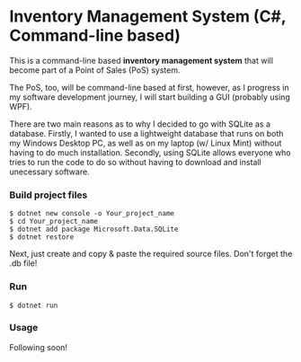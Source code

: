 # Inventory Management System (C#, Command-line based)
This is a command-line based **inventory management system** that will become part of a Point of Sales (PoS) system.

The PoS, too, will be command-line based at first, however, as I progress in my software development journey, I will start building a GUI (probably using WPF).

There are two main reasons as to why I decided to go with SQLite as a database. Firstly, I wanted to use a lightweight database that runs on both my Windows Desktop PC, as well as on my laptop (w/ Linux Mint) without having to do much installation. Secondly, using SQLite allows everyone who tries to run the code to do so without having to download and install unecessary software.

### Build project files
```
$ dotnet new console -o Your_project_name
$ cd Your_project_name
$ dotnet add package Microsoft.Data.SQLite
$ dotnet restore
```
Next, just create and copy & paste the required source files. Don't forget the .db file!

### Run
`$ dotnet run`

### Usage
Following soon!
